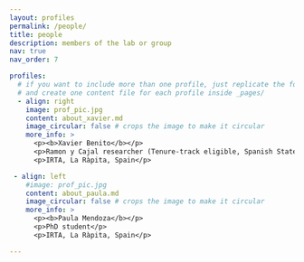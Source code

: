 ```yaml
---
layout: profiles
permalink: /people/
title: people
description: members of the lab or group
nav: true
nav_order: 7

profiles:
  # if you want to include more than one profile, just replicate the following block
  # and create one content file for each profile inside _pages/
  - align: right
    image: prof_pic.jpg
    content: about_xavier.md
    image_circular: false # crops the image to make it circular
    more_info: >
      <p><b>Xavier Benito</b></p>
      <p>Ramon y Cajal researcher (Tenure-track eligible, Spanish State Research Agency)</p>
      <p>IRTA, La Ràpita, Spain</p>

 - align: left
    #image: prof_pic.jpg
    content: about_paula.md
    image_circular: false # crops the image to make it circular
    more_info: >
      <p><b>Paula Mendoza</b></p>
      <p>PhD student</p>
      <p>IRTA, La Ràpita, Spain</p>

---
```



